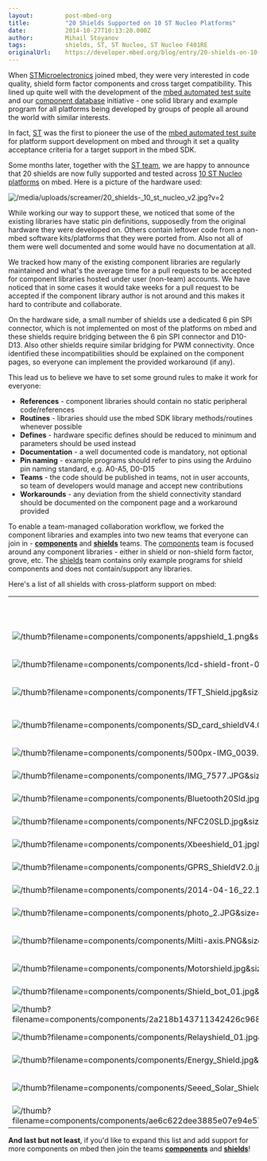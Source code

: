 ```yaml
---
layout:         post-mbed-org
title:          "20 Shields Supported on 10 ST Nucleo Platforms"
date:           2014-10-27T10:13:20.000Z
author:         Mihail Stoyanov
tags:           shields, ST, ST Nucleo, ST Nucleo F401RE
originalUrl:    https://developer.mbed.org/blog/entry/20-shields-on-10-st-nucleo-platforms/
---
```


<p>When <a href="/teams/ST">STMicroelectronics</a> joined mbed, they were very
  interested in code quality, shield form factor components and cross target
  compatibility. This lined up quite well with the development of the <a href="/teams/SDK-Development/wiki/Mbed-SDK-automated-test-suite/">mbed automated test suite</a> and
  our <a href="/components/">component database</a> initiative - one solid
  library and example program for all platforms being developed by groups
  of people all around the world with similar interests.</p>
<p>In fact, <a href="/teams/ST">ST</a> was the first to pioneer the use of
  the <a href="/teams/SDK-Development/wiki/Mbed-SDK-automated-test-suite/">mbed automated test suite</a> for
  platform support development on mbed and through it set a quality acceptance
  criteria for a target support in the mbed SDK.</p>
<p>Some months later, together with the <a href="/teams/ST">ST team</a>, we
  are happy to announce that 20 shields are now fully supported and tested
  across <a href="/platforms/?tvend=10">10 ST Nucleo platforms</a> on mbed.
  Here is a picture of the hardware used:</p>
<p>
  <img src="https://developer.mbed.org/media/uploads/screamer/x20_shields-_10_st_nucleo_v2.jpg,qv=2.pagespeed.ic.yNe06MGYxr.jpg"
  alt="/media/uploads/screamer/20_shields-_10_st_nucleo_v2.jpg?v=2" title="/media/uploads/screamer/20_shields-_10_st_nucleo_v2.jpg?v=2">
</p>
<p>While working our way to support these, we noticed that some of the existing
  libraries have static pin definitions, supposedly from the original hardware
  they were developed on. Others contain leftover code from a non-mbed software
  kits/platforms that they were ported from. Also not all of them were well
  documented and some would have no documentation at all.</p>
<p>We tracked how many of the existing component libraries are regularly
  maintained and what&apos;s the average time for a pull requests to be accepted
  for component libraries hosted under user (non-team) accounts. We have
  noticed that in some cases it would take weeks for a pull request to be
  accepted if the component library author is not around and this makes it
  hard to contribute and collaborate.</p>
<p>On the hardware side, a small number of shields use a dedicated 6 pin
  SPI connector, which is not implemented on most of the platforms on mbed
  and these shields require bridging between the 6 pin SPI connector and
  D10-D13. Also other shields require similar bridging for PWM connectivity.
  Once identified these incompatibilities should be explained on the component
  pages, so everyone can implement the provided workaround (if any).</p>
<p>This lead us to believe we have to set some ground rules to make it work
  for everyone:</p>
<ul>
  <li><strong>References</strong> - component libraries should contain no static
    peripheral code/references</li>
  <li><strong>Routines</strong> - libraries should use the mbed SDK library methods/routines
    whenever possible</li>
  <li><strong>Defines</strong> - hardware specific defines should be reduced
    to minimum and parameters should be used instead</li>
  <li><strong>Documentation</strong> - a well documented code is mandatory, not
    optional</li>
  <li><strong>Pin naming</strong> - example programs should refer to pins using
    the Arduino pin naming standard, e.g. A0-A5, D0-D15</li>
  <li><strong>Teams</strong> - the code should be published in teams, not in
    user accounts, so team of developers would manage and accept new contributions</li>
  <li><strong>Workarounds</strong> - any deviation from the shield connectivity
    standard should be documented on the component page and a workaround provided</li>
</ul>
<p>To enable a team-managed collaboration workflow, we forked the component
  libraries and examples into two new teams that everyone can join in - <strong><a href="/teams/components/">components</a></strong> and <strong><a href="/teams/shields/">shields</a></strong> teams.
  The <a href="/teams/components/">components</a> team is focused around any
  component libraries - either in shield or non-shield form factor, grove,
  etc. The <a href="/teams/shields/">shields</a> team contains only example
  programs for shield components and does not contain/support any libraries.</p>
<p>Here&apos;s a list of all shields with cross-platform support on mbed:</p>
<table>
  <tr>
    <td></td>
    <th>Shield name</th>
    <th>Shield type</th>
    <th>Product page</th>
    <th>Support status</th>
  </tr>
  <tr>
    <td>
      <img src="https://developer.mbed.org/thumb?filename=components/components/appshield_1.png&amp;size=24x16"
      alt="/thumb?filename=components/components/appshield_1.png&amp;size=24x16"
      title="/thumb?filename=components/components/appshield_1.png&amp;size=24x16">
    </td>
    <td><a href="/components/mbed-Application-Shield/">mbed Application Shield</a>
    </td>
    <td>Display, Sensors</td>
    <td><a href="http://www.coolcomponents.co.uk/mbed-application-shield.html"
      rel="nofollow">Click to view</a>
    </td>
    <td>Supported</td>
  </tr>
  <tr>
    <td>
      <img src="https://developer.mbed.org/thumb?filename=components/components/lcd-shield-front-001_large.pngv1308222352&amp;size=24x16"
      alt="/thumb?filename=components/components/lcd-shield-front-001_large.pngv1308222352&amp;size=24x16"
      title="/thumb?filename=components/components/lcd-shield-front-001_large.pngv1308222352&amp;size=24x16">
    </td>
    <td><a href="/components/Freetronics-LCD-Shield/">Freetronics 16x2 LCD</a>
    </td>
    <td>Display</td>
    <td><a href="http://www.freetronics.com/products/lcd-keypad-shield#.Uyhej4UQPlZ"
      rel="nofollow">Click to view</a>
    </td>
    <td>Supported</td>
  </tr>
  <tr>
    <td>
      <img src="https://developer.mbed.org/thumb?filename=components/components/TFT_Shield.jpg&amp;size=24x16"
      alt="/thumb?filename=components/components/TFT_Shield.jpg&amp;size=24x16"
      title="/thumb?filename=components/components/TFT_Shield.jpg&amp;size=24x16">
    </td>
    <td><a href="/components/Seeed-Studio-28-TFT-Touch-Shield-V20/">Seeed 2.8&quot; TFT Touch V2</a>
    </td>
    <td>Display</td>
    <td><a href="http://www.seeedstudio.com/depot/28-TFT-Touch-Shield-V20-p-1286.html"
      rel="nofollow">Click to view</a>
    </td>
    <td>Supported</td>
  </tr>
  <tr>
    <td>
      <img src="https://developer.mbed.org/thumb?filename=components/components/SD_card_shieldV4.0.jpg&amp;size=24x16"
      alt="/thumb?filename=components/components/SD_card_shieldV4.0.jpg&amp;size=24x16"
      title="/thumb?filename=components/components/SD_card_shieldV4.0.jpg&amp;size=24x16">
    </td>
    <td><a href="/components/Seeed-Studio-SD-Card-shield-V40/">Seeed SDCard V4b</a>
    </td>
    <td>Storage</td>
    <td><a href="http://www.seeedstudio.com/depot/SD-Card-Shield-V4-p-1381.html"
      rel="nofollow">Click to view</a>
    </td>
    <td>Supported</td>
  </tr>
  <tr>
    <td>
      <img src="https://developer.mbed.org/thumb?filename=components/components/500px-IMG_0039.jpg&amp;size=24x16"
      alt="/thumb?filename=components/components/500px-IMG_0039.jpg&amp;size=24x16"
      title="/thumb?filename=components/components/500px-IMG_0039.jpg&amp;size=24x16">
    </td>
    <td><a href="/components/Seeed-Ethernet-Shield-V20/">W5200 Ethernet</a>
    </td>
    <td>Connectivity</td>
    <td><a href="http://www.seeedstudio.com/depot/W5200-Ethernet-Shield-p-1577.html"
      rel="nofollow">Click to view</a>
    </td>
    <td>Supported</td>
  </tr>
  <tr>
    <td>
      <img src="https://developer.mbed.org/thumb?filename=components/components/IMG_7577.JPG&amp;size=24x16"
      alt="/thumb?filename=components/components/IMG_7577.JPG&amp;size=24x16"
      title="/thumb?filename=components/components/IMG_7577.JPG&amp;size=24x16">
    </td>
    <td><a href="/components/Seeed-Wifi-Shield/">Seeed Wifi</a>
    </td>
    <td>Connectivity</td>
    <td><a href="http://www.seeedstudio.com/depot/wifi-shield-p-1220.html" rel="nofollow">Click to view</a>
    </td>
    <td>Supported</td>
  </tr>
  <tr>
    <td>
      <img src="https://developer.mbed.org/thumb?filename=components/components/Bluetooth20Sld.jpg&amp;size=24x16"
      alt="/thumb?filename=components/components/Bluetooth20Sld.jpg&amp;size=24x16"
      title="/thumb?filename=components/components/Bluetooth20Sld.jpg&amp;size=24x16">
    </td>
    <td><a href="/components/Seeed-Bluetooth-Shield/">Seeed Bluetooth</a>
    </td>
    <td>Connectivity</td>
    <td><a href="http://www.seeedstudio.com/depot/Bluetooth-Shield-p-866.html?cPath=19_21"
      rel="nofollow">Click to view</a>
    </td>
    <td>Supported</td>
  </tr>
  <tr>
    <td>
      <img src="https://developer.mbed.org/thumb?filename=components/components/NFC20SLD.jpg&amp;size=24x16"
      alt="/thumb?filename=components/components/NFC20SLD.jpg&amp;size=24x16"
      title="/thumb?filename=components/components/NFC20SLD.jpg&amp;size=24x16">
    </td>
    <td><a href="/components/Seeed-NFC-Shield-V20/">Seeed NFC V2</a>
    </td>
    <td>Connectivity</td>
    <td><a href="http://www.seeedstudio.com/depot/NFC-Shield-V20-p-1370.html"
      rel="nofollow">Click to view</a>
    </td>
    <td>Supported</td>
  </tr>
  <tr>
    <td>
      <img src="https://developer.mbed.org/thumb?filename=components/components/Xbeeshield_01.jpg&amp;size=24x16"
      alt="/thumb?filename=components/components/Xbeeshield_01.jpg&amp;size=24x16"
      title="/thumb?filename=components/components/Xbeeshield_01.jpg&amp;size=24x16">
    </td>
    <td><a href="/components/Seeed-XBee-Shield-V20/">Seeed XBee V2</a>
    </td>
    <td>Connectivity</td>
    <td><a href="http://www.seeedstudio.com/depot/XBee-Shield-V20-p-1375.html"
      rel="nofollow">Click to view</a>
    </td>
    <td>Supported</td>
  </tr>
  <tr>
    <td>
      <img src="https://developer.mbed.org/thumb?filename=components/components/GPRS_ShieldV2.0.jpg&amp;size=24x16"
      alt="/thumb?filename=components/components/GPRS_ShieldV2.0.jpg&amp;size=24x16"
      title="/thumb?filename=components/components/GPRS_ShieldV2.0.jpg&amp;size=24x16">
    </td>
    <td><a href="/components/Seeed-GPRS-Shield-V20/">Seeed GPRS V2</a>
    </td>
    <td>Connectivity</td>
    <td><a href="http://www.seeedstudio.com/depot/GPRS-Shield-V20-p-1379.html"
      rel="nofollow">Click to view</a>
    </td>
    <td>Supported</td>
  </tr>
  <tr>
    <td>
      <img src="https://developer.mbed.org/thumb?filename=components/components/2014-04-16_22.18.52.jpg&amp;size=24x16"
      alt="/thumb?filename=components/components/2014-04-16_22.18.52.jpg&amp;size=24x16"
      title="/thumb?filename=components/components/2014-04-16_22.18.52.jpg&amp;size=24x16">
    </td>
    <td><a href="/components/Ciseco-SRF-Shield/">Ciseco SRF</a>
    </td>
    <td>Connectivity</td>
    <td><a href="http://shop.ciseco.co.uk/srf-shield-wireless-transciever-for-all-arduino-type-boards/"
      rel="nofollow">Click to view</a>
    </td>
    <td>Supported</td>
  </tr>
  <tr>
    <td>
      <img src="https://developer.mbed.org/thumb?filename=components/components/photo_2.JPG&amp;size=24x16"
      alt="/thumb?filename=components/components/photo_2.JPG&amp;size=24x16"
      title="/thumb?filename=components/components/photo_2.JPG&amp;size=24x16">
    </td>
    <td><a href="/components/Sparkfun-GPS-Shield/">Sparkfun GPS</a>
    </td>
    <td>Sensors</td>
    <td><a href="http://www.sparkfun.com/products/10710" rel="nofollow">Click to view</a>
    </td>
    <td>Supported</td>
  </tr>
  <tr>
    <td>
      <img src="https://developer.mbed.org/thumb?filename=components/components/Milti-axis.PNG&amp;size=24x16"
      alt="/thumb?filename=components/components/Milti-axis.PNG&amp;size=24x16"
      title="/thumb?filename=components/components/Milti-axis.PNG&amp;size=24x16">
    </td>
    <td><a href="/components/Freescale-Multi-Sensor-Shield/">Freescale Multi-Sensor</a>
    </td>
    <td>Sensors</td>
    <td><a href="http://www.freescale.com/webapp/sps/site/prod_summary.jsp?code=FRDM-FXS-MULTI"
      rel="nofollow">Click to view</a>
    </td>
    <td>Supported</td>
  </tr>
  <tr>
    <td>
      <img src="https://developer.mbed.org/thumb?filename=components/components/Motorshield.jpg&amp;size=24x16"
      alt="/thumb?filename=components/components/Motorshield.jpg&amp;size=24x16"
      title="/thumb?filename=components/components/Motorshield.jpg&amp;size=24x16">
    </td>
    <td><a href="/components/Seeed-Motor-Shield-V20/">Seeed Motor V2</a>
    </td>
    <td>Drivers</td>
    <td><a href="http://www.seeedstudio.com/depot/Motor-Shield-V20-p-1377.html"
      rel="nofollow">Click to view</a>
    </td>
    <td>Supported</td>
  </tr>
  <tr>
    <td>
      <img src="https://developer.mbed.org/thumb?filename=components/components/Shield_bot_01.jpg&amp;size=24x16"
      alt="/thumb?filename=components/components/Shield_bot_01.jpg&amp;size=24x16"
      title="/thumb?filename=components/components/Shield_bot_01.jpg&amp;size=24x16">
    </td>
    <td><a href="/components/Seeed-Studio-Shield-Robot/">Seeed Bot</a>
    </td>
    <td>Drivers</td>
    <td><a href="http://www.seeedstudio.com/depot/Shield-Bot-p-1380.html" rel="nofollow">Click to view</a>
    </td>
    <td>Supported</td>
  </tr>
  <tr>
    <td>
      <img src="https://developer.mbed.org/thumb?filename=components/components/2a218b143711342426c968360c3f95cc.image.530x397.jpg&amp;size=24x16"
      alt="/thumb?filename=components/components/2a218b143711342426c968360c3f95cc.image.530x397.jpg&amp;size=24x16"
      title="/thumb?filename=components/components/2a218b143711342426c968360c3f95cc.image.530x397.jpg&amp;size=24x16">
    </td>
    <td><a href="/components/Seeed-EL-Shield/">Seeed EL</a>
    </td>
    <td>Drivers</td>
    <td><a href="http://www.seeedstudio.com/depot/EL-Shield-p-1287.html" rel="nofollow">Click to view</a>
    </td>
    <td>Supported</td>
  </tr>
  <tr>
    <td>
      <img src="https://developer.mbed.org/thumb?filename=components/components/Relayshield_01.jpg&amp;size=24x16"
      alt="/thumb?filename=components/components/Relayshield_01.jpg&amp;size=24x16"
      title="/thumb?filename=components/components/Relayshield_01.jpg&amp;size=24x16">
    </td>
    <td><a href="/components/Seeed-Relay-Shield-V20/">Seeed Relay V2</a>
    </td>
    <td>Actuators</td>
    <td><a href="http://www.seeedstudio.com/depot/Relay-shield-V20-p-1376.html"
      rel="nofollow">Click to view</a>
    </td>
    <td>Supported</td>
  </tr>
  <tr>
    <td>
      <img src="https://developer.mbed.org/thumb?filename=components/components/Energy_Shield.jpg&amp;size=24x16"
      alt="/thumb?filename=components/components/Energy_Shield.jpg&amp;size=24x16"
      title="/thumb?filename=components/components/Energy_Shield.jpg&amp;size=24x16">
    </td>
    <td><a href="/components/Seeed-Energy-Shield/">Seeed Energy</a>
    </td>
    <td>Power supply</td>
    <td><a href="http://www.seeedstudio.com/depot/Energy-Shield-p-1373.html" rel="nofollow">Click to view</a>
    </td>
    <td>Supported</td>
  </tr>
  <tr>
    <td>
      <img src="https://developer.mbed.org/thumb?filename=components/components/Seeed_Solar_Shield.jpg&amp;size=24x16"
      alt="/thumb?filename=components/components/Seeed_Solar_Shield.jpg&amp;size=24x16"
      title="/thumb?filename=components/components/Seeed_Solar_Shield.jpg&amp;size=24x16">
    </td>
    <td><a href="/components/Seeed-Solar-Shield/">Seeed Charger V2</a>
    </td>
    <td>Power supply</td>
    <td><a href="http://www.seeedstudio.com/depot/Solar-Charger-Shield-V2-p-914.html"
      rel="nofollow">Click to view</a>
    </td>
    <td>Supported</td>
  </tr>
  <tr>
    <td>
      <img src="https://developer.mbed.org/thumb?filename=components/components/ae6c622dee3885e07e94e5716c732a46.image.530x397.jpg&amp;size=24x16"
      alt="/thumb?filename=components/components/ae6c622dee3885e07e94e5716c732a46.image.530x397.jpg&amp;size=24x16"
      title="/thumb?filename=components/components/ae6c622dee3885e07e94e5716c732a46.image.530x397.jpg&amp;size=24x16">
    </td>
    <td><a href="/components/Seeed-Grove-Shield-V2/">Seeed Grove V2</a>
    </td>
    <td>Hook-up</td>
    <td><a href="http://www.seeedstudio.com/depot/Base-Shield-V2-p-1378.html"
      rel="nofollow">Click to view</a>
    </td>
    <td>Supported</td>
  </tr>
</table>
<p><strong>And last but not least</strong>, if you&apos;d like to expand
  this list and add support for more components on mbed then join the teams <strong><a href="/teams/components/">components</a></strong> and <strong><a href="/teams/shields/">shields</a></strong>!</p>
